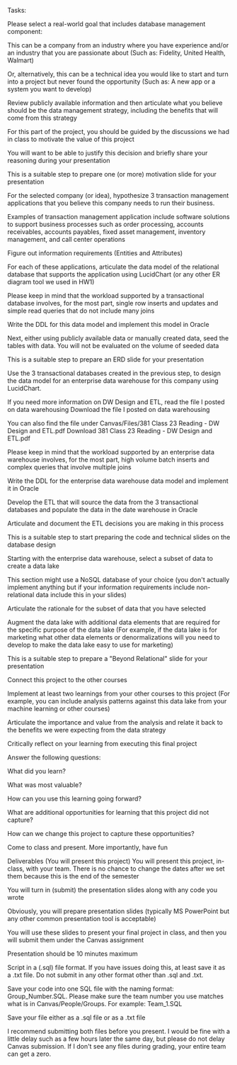 Tasks:

Please select a real-world goal that includes database management component:

This can be a company from an industry where you have experience and/or an industry that you are passionate about (Such as: Fidelity, United Health, Walmart) 

Or, alternatively, this can be a technical idea you would like to start and turn into a project but never found the opportunity (Such as: A new app or a system you want to develop)

Review publicly available information and then articulate what you believe should be the data management strategy, including the benefits that will come from this strategy

For this part of the project, you should be guided by the discussions we had in class to motivate the value of this project

You will want to be able to justify this decision and briefly share your reasoning during your presentation

This is a suitable step to prepare one (or more) motivation slide for your presentation

For the selected company (or idea), hypothesize 3 transaction management applications that you believe this company needs to run their business.

Examples of transaction management application include software solutions to support business processes such as order processing, accounts receivables, accounts payables, fixed asset management, inventory management, and call center operations

Figure out information requirements (Entities and Attributes)

For each of these applications, articulate the data model of the relational database that supports the application using LucidChart (or any other ER diagram tool we used in HW1)

Please keep in mind that the workload supported by a transactional database involves, for the most part, single row inserts and updates and simple read queries that do not include many joins

Write the DDL for this data model and implement this model in Oracle

Next, either using publicly available data or manually created data, seed the tables with data. You will not be evaluated on the volume of seeded data

This is a suitable step to prepare an ERD slide for your presentation

Use the 3 transactional databases created in the previous step, to design the data model for an enterprise data warehouse for this company using LucidChart.

If you need more information on DW Design and ETL, read the file I posted on data warehousing Download the file I posted on data warehousing

You can also find the file under Canvas/Files/381 Class 23 Reading - DW Design and ETL.pdf Download 381 Class 23 Reading - DW Design and ETL.pdf

Please keep in mind that the workload supported by an enterprise data warehouse involves, for the most part, high volume batch inserts and complex queries that involve multiple joins

Write the DDL for the enterprise data warehouse data model and implement it in Oracle

Develop the ETL that will source the data from the 3 transactional databases and populate the data in the date warehouse in Oracle

Articulate and document the ETL decisions you are making in this process

This is a suitable step to start preparing the code and technical slides on the database design

Starting with the enterprise data warehouse, select a subset of data to create a data lake

This section might use a NoSQL database of your choice (you don't actually implement anything but if your information requirements include non-relational data include this in your slides)

Articulate the rationale for the subset of data that you have selected

Augment the data lake with additional data elements that are required for the specific purpose of the data lake (For example, if the data lake is for marketing what other data elements or denormalizations will you need to develop to make the data lake easy to use for marketing)

This is a suitable step to prepare a "Beyond Relational" slide for your presentation

Connect this project to the other courses

Implement at least two learnings from your other courses to this project (For example, you can include analysis patterns against this data lake from your machine learning or other courses)

Articulate the importance and value from the analysis and relate it back to the benefits we were expecting from the data strategy

Critically reflect on your learning from executing this final project

Answer the following questions:

What did you learn?

What was most valuable?

How can you use this learning going forward?

What are additional opportunities for learning that this project did not capture?

How can we change this project to capture these opportunities?

Come to class and present. More importantly, have fun

Deliverables (You will present this project)
You will present this project, in-class, with your team. There is no chance to change the dates after we set them because this is the end of the semester

You will turn in (submit) the presentation slides along with any code you wrote

Obviously, you will prepare presentation slides (typically MS PowerPoint but any other common presentation tool is acceptable)

You will use these slides to present your final project in class, and then you will submit them under the Canvas assignment

Presentation should be 10 minutes maximum

Script in a (.sql) file format. If you have issues doing this, at least save it as a .txt file. Do not submit in any other format other than .sql and .txt.

Save your code into one SQL file with the naming format: Group_Number.SQL. Please make sure the team number you use matches what is in Canvas/People/Groups. For example: Team_1.SQL

Save your file either as a .sql file or as a .txt file

I recommend submitting both files before you present. I would be fine with a little delay such as a few hours later the same day, but please do not delay Canvas submission. If I don't see any files during grading, your entire team can get a zero.
